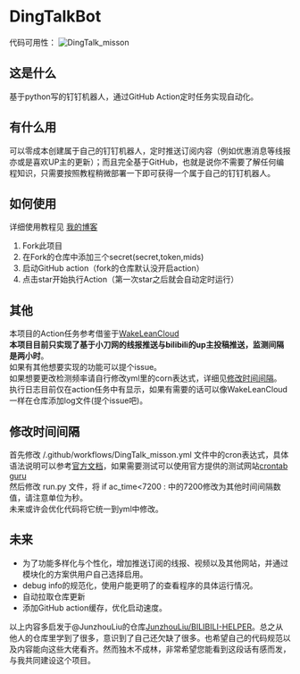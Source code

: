 # DingTalkBot
代码可用性： ![DingTalk_misson](https://github.com/liuyunfz/DingTalkBot/workflows/DingTalk_misson/badge.svg)
## 这是什么


基于python写的钉钉机器人，通过GitHub Action定时任务实现自动化。
## 有什么用
可以零成本创建属于自己的钉钉机器人，定时推送订阅内容（例如优惠消息等线报亦或是喜欢UP主的更新）；而且完全基于GitHub，也就是说你不需要了解任何编程知识，只需要按照教程稍微部署一下即可获得一个属于自己的钉钉机器人。
## 如何使用
详细使用教程见 [我的博客](https://blog.6yfz.cn/tutorial/bot-dingtalk.html)  
1. Fork此项目
2. 在Fork的仓库中添加三个secret(secret,token,mids)
3. 启动GitHub action（fork的仓库默认没开启action）  
4. 点击star开始执行Action（第一次star之后就会自动定时运行）
## 其他
本项目的Action任务参考借鉴于[WakeLeanCloud](https://github.com/blogimg/WakeLeanCloud)  
**本项目目前只实现了基于小刀网的线报推送与bilibili的up主投稿推送，监测间隔是两小时**。  
如果有其他想要实现的功能可以提个issue。  
如果想要更改检测频率请自行修改yml里的corn表达式，详细见[修改时间间隔](#修改时间间隔)。  
执行日志目前仅在action任务中有显示，如果有需要的话可以像WakeLeanCloud一样在仓库添加log文件(提个issue吧)。 
## 修改时间间隔
首先修改 /.github/workflows/DingTalk_misson.yml 文件中的cron表达式，具体语法说明可以参考[官方文档](https://docs.github.com/en/actions/reference/events-that-trigger-workflows#scheduled-events)，如果需要测试可以使用官方提供的测试网站[crontab guru](https://crontab.guru/)  
然后修改 run.py 文件，将 if ac_time<7200 : 中的7200修改为其他时间间隔数值，请注意单位为秒。  
未来或许会优化代码将它统一到yml中修改。

## 未来
- 为了功能多样化与个性化，增加推送订阅的线报、视频以及其他网站，并通过模块化的方案供用户自己选择启用。
- debug info的规范化，使用户能更明了的查看程序的具体运行情况。
- 自动拉取仓库更新
- 添加GitHub action缓存，优化启动速度。
  
以上内容多启发于@JunzhouLiu的仓库[JunzhouLiu/BILIBILI-HELPER](https://github.com/JunzhouLiu/BILIBILI-HELPER#%E4%BD%BF%E7%94%A8-github-actions-%E8%87%AA%E5%8A%A8%E5%90%8C%E6%AD%A5%E6%BA%90%E4%BB%93%E5%BA%93%E4%BB%A3%E7%A0%81)。总之从他人的仓库里学到了很多，意识到了自己还欠缺了很多。也希望自己的代码规范以及内容能向这些大佬看齐。然而独木不成林，非常希望您能看到这段话有感而发，与我共同建设这个项目。
